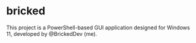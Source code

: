 # bricked
This project is a PowerShell-based GUI application designed for Windows 11, developed by @BrickedDev (me).
